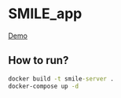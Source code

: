 # SMILE_app

[Demo](/pages/smiledetect)


## How to run? 

```cmd
docker build -t smile-server . 
docker-compose up -d  
```
